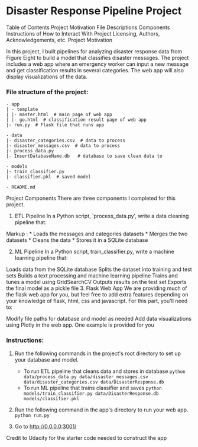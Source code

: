 # Disaster Response Pipeline Project

Table of Contents
Project Motivation
File Descriptions
Components
Instructions of How to Interact With Project
Licensing, Authors, Acknowledgements, etc.
Project Motivation

In this project, I built pipelines for analyzing disaster response data from Figure Eight to build a model that classifies disaster messages. The project includes a web app where an emergency worker can input a new message and get classification results in several categories. The web app will also display visualizations of the data.

### File structure of the project:

    - app
    | - template
    | |- master.html  # main page of web app
    | |- go.html  # classification result page of web app
    |- run.py  # Flask file that runs app

    - data
    |- disaster_categories.csv  # data to process 
    |- disaster_messages.csv  # data to process
    |- process_data.py
    |- InsertDatabaseName.db   # database to save clean data to

    - models
    |- train_classifier.py
    |- classifier.pkl  # saved model 

    - README.md

Project Components
There are three components I completed for this project.

1. ETL Pipeline
In a Python script, 'process_data.py', write a data cleaning pipeline that:

Markup : * Loads the messages and categories datasets
         * Merges the two datasets
         * Cleans the data
         * Stores it in a SQLite database

2. ML Pipeline
In a Python script, train_classifier.py, write a machine learning pipeline that:

Loads data from the SQLite database
Splits the dataset into training and test sets
Builds a text processing and machine learning pipeline
Trains and tunes a model using GridSearchCV
Outputs results on the test set
Exports the final model as a pickle file
3. Flask Web App
We are providing much of the flask web app for you, but feel free to add extra features depending on your knowledge of flask, html, css and javascript. For this part, you'll need to:

Modify file paths for database and model as needed
Add data visualizations using Plotly in the web app. One example is provided for you


### Instructions:
1. Run the following commands in the project's root directory to set up your database and model.

    - To run ETL pipeline that cleans data and stores in database
        `python data/process_data.py data/disaster_messages.csv data/disaster_categories.csv data/DisasterResponse.db`
    - To run ML pipeline that trains classifier and saves
        `python models/train_classifier.py data/DisasterResponse.db models/classifier.pkl`

2. Run the following command in the app's directory to run your web app.
    `python run.py`

3. Go to http://0.0.0.0:3001/

Credit to Udacity for the starter code needed to construct the app
